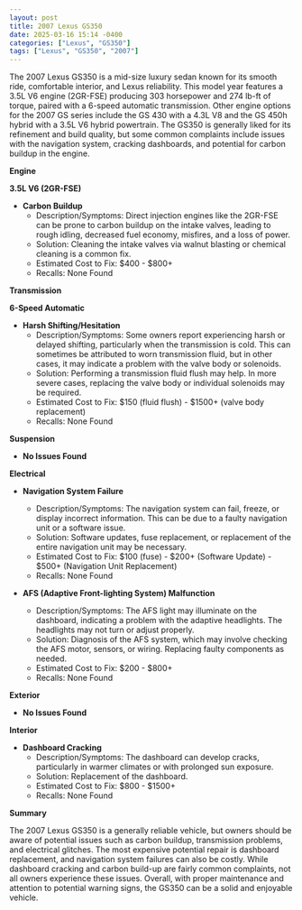 ```yaml
---
layout: post
title: 2007 Lexus GS350
date: 2025-03-16 15:14 -0400
categories: ["Lexus", "GS350"]
tags: ["Lexus", "GS350", "2007"]
---
```

The 2007 Lexus GS350 is a mid-size luxury sedan known for its smooth ride, comfortable interior, and Lexus reliability. This model year features a 3.5L V6 engine (2GR-FSE) producing 303 horsepower and 274 lb-ft of torque, paired with a 6-speed automatic transmission. Other engine options for the 2007 GS series include the GS 430 with a 4.3L V8 and the GS 450h hybrid with a 3.5L V6 hybrid powertrain. The GS350 is generally liked for its refinement and build quality, but some common complaints include issues with the navigation system, cracking dashboards, and potential for carbon buildup in the engine.

**Engine**

**3.5L V6 (2GR-FSE)**

*   **Carbon Buildup**
    *   Description/Symptoms: Direct injection engines like the 2GR-FSE can be prone to carbon buildup on the intake valves, leading to rough idling, decreased fuel economy, misfires, and a loss of power.
    *   Solution: Cleaning the intake valves via walnut blasting or chemical cleaning is a common fix.
    *   Estimated Cost to Fix: $400 - $800+
    *   Recalls: None Found

**Transmission**

**6-Speed Automatic**

*   **Harsh Shifting/Hesitation**
    *   Description/Symptoms: Some owners report experiencing harsh or delayed shifting, particularly when the transmission is cold. This can sometimes be attributed to worn transmission fluid, but in other cases, it may indicate a problem with the valve body or solenoids.
    *   Solution: Performing a transmission fluid flush may help. In more severe cases, replacing the valve body or individual solenoids may be required.
    *   Estimated Cost to Fix: $150 (fluid flush) - $1500+ (valve body replacement)
    *   Recalls: None Found

**Suspension**

*   **No Issues Found**

**Electrical**

*   **Navigation System Failure**
    *   Description/Symptoms: The navigation system can fail, freeze, or display incorrect information. This can be due to a faulty navigation unit or a software issue.
    *   Solution: Software updates, fuse replacement, or replacement of the entire navigation unit may be necessary.
    *   Estimated Cost to Fix: $100 (fuse) - $200+ (Software Update) - $500+ (Navigation Unit Replacement)
    *   Recalls: None Found

*   **AFS (Adaptive Front-lighting System) Malfunction**
    *   Description/Symptoms: The AFS light may illuminate on the dashboard, indicating a problem with the adaptive headlights. The headlights may not turn or adjust properly.
    *   Solution: Diagnosis of the AFS system, which may involve checking the AFS motor, sensors, or wiring. Replacing faulty components as needed.
    *   Estimated Cost to Fix: $200 - $800+
    *   Recalls: None Found

**Exterior**

*   **No Issues Found**

**Interior**

*   **Dashboard Cracking**
    *   Description/Symptoms: The dashboard can develop cracks, particularly in warmer climates or with prolonged sun exposure.
    *   Solution: Replacement of the dashboard.
    *   Estimated Cost to Fix: $800 - $1500+
    *   Recalls: None Found

**Summary**

The 2007 Lexus GS350 is a generally reliable vehicle, but owners should be aware of potential issues such as carbon buildup, transmission problems, and electrical glitches. The most expensive potential repair is dashboard replacement, and navigation system failures can also be costly. While dashboard cracking and carbon build-up are fairly common complaints, not all owners experience these issues. Overall, with proper maintenance and attention to potential warning signs, the GS350 can be a solid and enjoyable vehicle.

